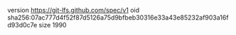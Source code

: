 version https://git-lfs.github.com/spec/v1
oid sha256:07ac777d4f52f87d5126a75d9bfbeb30316e33a43e85232af903a16fd93d0c7e
size 1990
